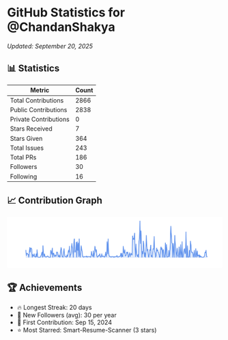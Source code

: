 # GitHub Statistics for @ChandanShakya
*Updated: September 20, 2025*

## 📊 Statistics
| Metric | Count |
|--------|--------|
| Total Contributions | 2866 |
| Public Contributions | 2838 |
| Private Contributions | 0 |
| Stars Received | 7 |
| Stars Given | 364 |
| Total Issues | 243 |
| Total PRs | 186 |
| Followers | 30 |
| Following | 16 |

## 📈 Contribution Graph

![Contribution Graph](./contribution_graph.png)

## 🏆 Achievements

- 🔥 Longest Streak: 20 days
- 👥 New Followers (avg): 30 per year
- 📅 First Contribution: Sep 15, 2024
- ⭐ Most Starred: Smart-Resume-Scanner (3 stars)
